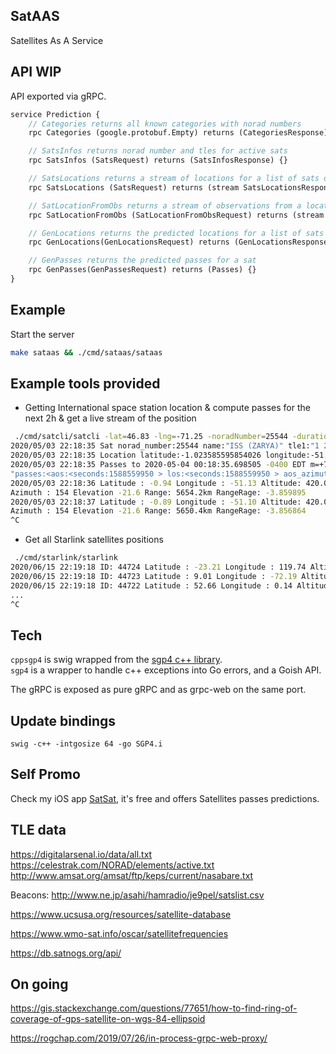 ## SatAAS

Satellites As A Service

## API WIP

API exported via gRPC.

```proto
service Prediction {
    // Categories returns all known categories with norad numbers
    rpc Categories (google.protobuf.Empty) returns (CategoriesResponse) {}

    // SatsInfos returns norad number and tles for active sats
    rpc SatsInfos (SatsRequest) returns (SatsInfosResponse) {}

    // SatsLocations returns a stream of locations for a list of sats or a category
    rpc SatsLocations (SatsRequest) returns (stream SatsLocationsResponse) {}

    // SatLocationFromObs returns a stream of observations from a location for a list of sats or a category
    rpc SatLocationFromObs (SatLocationFromObsRequest) returns (stream Observation) {}

    // GenLocations returns the predicted locations for a list of sats or a category
    rpc GenLocations(GenLocationsRequest) returns (GenLocationsResponse) {}

    // GenPasses returns the predicted passes for a sat
    rpc GenPasses(GenPassesRequest) returns (Passes) {}
}
```

## Example

Start the server
```sh
make sataas && ./cmd/sataas/sataas   
```

## Example tools provided

- Getting International space station location & compute passes for the next 2h & get a live stream of the position
```sh
 ./cmd/satcli/satcli -lat=46.83 -lng=-71.25 -noradNumber=25544 -duration=2h
2020/05/03 22:18:35 Sat norad_number:25544 name:"ISS (ZARYA)" tle1:"1 25544U 98067A   20124.73419492  .00000752  00000-0  21557-4 0  9996" tle2:"2 25544  51.6446 208.4853 0001149 231.1370 266.9719 15.49344194225126" update_time:<seconds:1588558517 nanos:377783000 > 
2020/05/03 22:18:35 Location latitude:-1.023585595854026 longitude:-51.195516207358374 altitude:419.98553195727436 
2020/05/03 22:18:35 Passes to 2020-05-04 00:18:35.698505 -0400 EDT m=+7200.005970072:
"passes:<aos:<seconds:1588559950 > los:<seconds:1588559950 > aos_azimuth:291.29683639401554 los_azimuth:91.28806140765137 max_elevation:40.168053684422446 aos_range_rate:-6.72311220577045 los_range_rate:6.727437896026004 > passes:<aos:<seconds:1588565761 > los:<seconds:1588565761 > aos_azimuth:294.8517672977992 los_azimuth:91.28806140765137 max_elevation:-5.729577951308175e+15 aos_range_rate:-6.8810715601595875 los_range_rate:6.727437896026004 > "
2020/05/03 22:18:36 Latitude : -0.94 Longitude : -51.13 Altitude: 420.0km
Azimuth : 154 Elevation -21.6 Range: 5654.2km RangeRage: -3.859895
2020/05/03 22:18:37 Latitude : -0.89 Longitude : -51.10 Altitude: 420.0km
Azimuth : 154 Elevation -21.6 Range: 5650.4km RangeRage: -3.856864
^C

```

- Get all Starlink satellites positions
```sh
 ./cmd/starlink/starlink 
2020/06/15 22:19:18 ID: 44724 Latitude : -23.21 Longitude : 119.74 Altitude: 556.5km
2020/06/15 22:19:18 ID: 44723 Latitude : 9.01 Longitude : -72.19 Altitude: 550.0km
2020/06/15 22:19:18 ID: 44722 Latitude : 52.66 Longitude : 0.14 Altitude: 555.4km
...
^C
```

## Tech

`cppsgp4` is swig wrapped from the [sgp4 c++ library](https://github.com/dnwrnr/sgp4).  
`sgp4` is a wrapper to handle c++ exceptions into Go errors, and a Goish API.

The gRPC is exposed as pure gRPC and as grpc-web on the same port.

## Update bindings

```
swig -c++ -intgosize 64 -go SGP4.i
```

## Self Promo

Check my iOS app [SatSat](https://satsat.inair.space/), it's free and offers Satellites passes predictions.

## TLE data

https://digitalarsenal.io/data/all.txt  
https://celestrak.com/NORAD/elements/active.txt  
http://www.amsat.org/amsat/ftp/keps/current/nasabare.txt

Beacons: http://www.ne.jp/asahi/hamradio/je9pel/satslist.csv

https://www.ucsusa.org/resources/satellite-database

https://www.wmo-sat.info/oscar/satellitefrequencies

https://db.satnogs.org/api/

## On going
https://gis.stackexchange.com/questions/77651/how-to-find-ring-of-coverage-of-gps-satellite-on-wgs-84-ellipsoid

https://rogchap.com/2019/07/26/in-process-grpc-web-proxy/